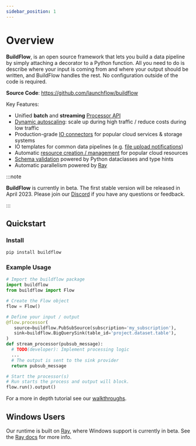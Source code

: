 ```yaml
---
sidebar_position: 1
---
```


# Overview

**BuildFlow**, is an open source framework that lets you build a data pipeline by simply attaching a decorator to a Python function. All you need to do is describe where your input is coming from and where your output should be written, and BuildFlow handles the rest. No configuration outside of the code is required.

**Source Code**: https://github.com/launchflow/buildflow

Key Features:

- Unified **batch** and **streaming** [Processor API](processors/overview)
- [Dynamic autoscaling](autoscaling.md): scale up during high traffic / reduce costs during low traffic 
- Production-grade [IO connectors](io-connectors/overview) for popular cloud services & storage systems
- IO templates for common data pipelines (e.g. [file upload notifications](io-connectors/gcs_notifications))
- Automatic [resource creation / management](resource-creation) for popular cloud resources
- [Schema validation](schema-validation) powered by Python dataclasses and type hints
- Automatic parallelism powered by [Ray](https://ray.io)

:::note

**BuildFlow** is currently in beta. The first stable version will be released in April 2023. Please join our [Discord](https://discordapp.com/invite/wz7fjHyrCA) if you have any questions or feedback.

:::

## Quickstart

### Install

```bash
pip install buildflow
```

### Example Usage

```python
# Import the buildflow package
import buildflow
from buildflow import Flow

# Create the Flow object
flow = Flow()

# Define your input / output
@flow.processor(
   source=buildflow.PubSubSource(subscription='my_subscription'),
   sink=buildflow.BigQuerySink(table_id='project.dataset.table'),
)
def stream_processor(pubsub_message):
  # TODO(developer): Implement processing logic
  ...
  # The output is sent to the sink provider
  return pubsub_message

# Start the processor(s)
# Run starts the process and output will block.
flow.run().output()
```

For a more in depth tutorial see our [walkthroughs](category/walk-throughs).

## Windows Users

Our runtime is built on [Ray](https://ray.io/), where Windows support is currently in beta. See the [Ray docs](https://docs.ray.io/en/latest/ray-overview/installation.html#windows-support) for more info.
